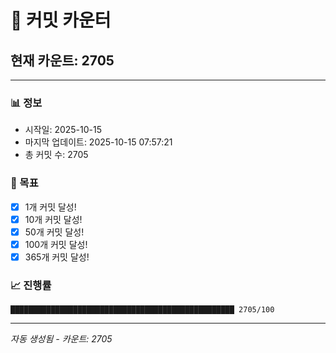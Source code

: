 # 🔢 커밋 카운터

## 현재 카운트: 2705

---

### 📊 정보
- 시작일: 2025-10-15
- 마지막 업데이트: 2025-10-15 07:57:21
- 총 커밋 수: 2705

### 🎯 목표
- [x] 1개 커밋 달성!
- [x] 10개 커밋 달성!
- [x] 50개 커밋 달성!
- [x] 100개 커밋 달성!
- [x] 365개 커밋 달성!

### 📈 진행률
```
██████████████████████████████████████████████████ 2705/100
```

---
*자동 생성됨 - 카운트: 2705*
